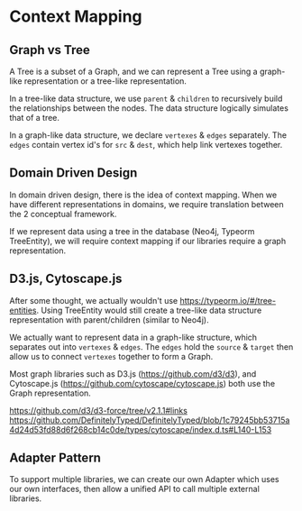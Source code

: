 # Context Mapping

## Graph vs Tree

A Tree is a subset of a Graph, and we can represent a Tree using a graph-like representation or a tree-like representation.

In a tree-like data structure, we use `parent` & `children` to recursively build the relationships between the nodes. The data structure logically simulates that of a tree.

In a graph-like data structure, we declare `vertexes` & `edges` separately. The `edges` contain vertex id's for `src` & `dest`, which help link vertexes together.

## Domain Driven Design

In domain driven design, there is the idea of context mapping. When we have different representations in domains, we require translation between the 2 conceptual framework.

If we represent data using a tree in the database (Neo4j, Typeorm TreeEntity), we will require context mapping if our libraries require a graph representation.

## D3.js, Cytoscape.js

After some thought, we actually wouldn't use https://typeorm.io/#/tree-entities. Using TreeEntity would still create a tree-like data structure representation with parent/children (similar to Neo4j).

We actually want to represent data in a graph-like structure, which separates out into `vertexes` & `edges`. The `edges` hold the `source` & `target` then allow us to connect `vertexes` together to form a Graph.

Most graph libraries such as D3.js (https://github.com/d3/d3), and Cytoscape.js (https://github.com/cytoscape/cytoscape.js) both use the Graph representation.

https://github.com/d3/d3-force/tree/v2.1.1#links
https://github.com/DefinitelyTyped/DefinitelyTyped/blob/1c79245bb53715a4d24d53fd88d6f268cb14c0de/types/cytoscape/index.d.ts#L140-L153

## Adapter Pattern

To support multiple libraries, we can create our own Adapter which uses our own interfaces, then allow a unified API to call multiple external libraries.
